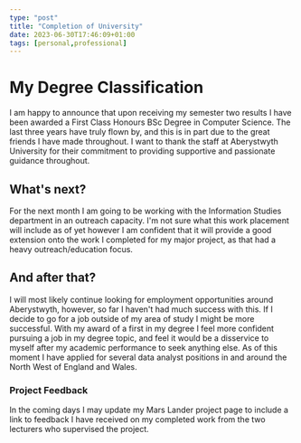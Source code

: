 ```yaml
---
type: "post"
title: "Completion of University"
date: 2023-06-30T17:46:09+01:00
tags: [personal,professional]
---
```


# My Degree Classification
I am happy to announce that upon receiving my semester two results I have been awarded a First Class Honours BSc Degree in Computer Science. The last three years have truly flown by, and this is in part due to the great friends I have made throughout. I want to thank the staff at Aberystwyth University for their commitment to providing supportive and passionate guidance throughout.

## What's next?
For the next month I am going to be working with the Information Studies department in an outreach capacity. I'm not sure what this work placement will include as of yet however I am confident that it will provide a good extension onto the work I completed for my major project, as that had a heavy outreach/education focus.

## And after that?
I will most likely continue looking for employment opportunities around Aberystwyth, however, so far I haven't had much success with this. If I decide to go for a job outside of my area of study I might be more successful. With my award of a first in my degree I feel more confident pursuing a job in my degree topic, and feel it would be a disservice to myself after my academic performance to seek anything else. As of this moment I have applied for several data analyst positions in and around the North West of England and Wales.

### Project Feedback
In the coming days I may update my Mars Lander project page to include a link to feedback I have received on my completed work from the two lecturers who supervised the project.


